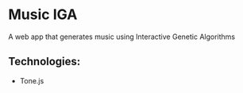 # Music IGA

A web app that generates music using Interactive Genetic Algorithms

## Technologies:

- Tone.js

